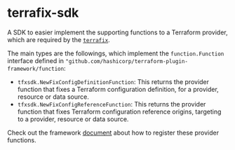 # terrafix-sdk

A SDK to easier implement the supporting functions to a Terraform provider, which are required by the [`terrafix`](https://github.com/magodo/terrafix).

The main types are the followings, which implement the `function.Function` interface defined in `"github.com/hashicorp/terraform-plugin-framework/function`:

- `tfxsdk.NewFixConfigDefinitionFunction`: This returns the provider function that fixes a Terraform configuration definition, for a provider, resource or data source.
- `tfxsdk.NewFixConfigReferenceFunction`: This returns the provider function that fixes Terraform configuration reference origins, targeting to a provider, resource or data source.

Check out the framework [document](https://developer.hashicorp.com/terraform/plugin/framework/functions/implementation) about how to register these provider functions.
